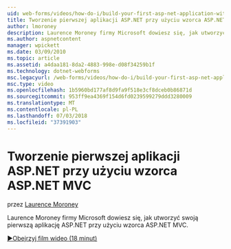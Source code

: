 ```yaml
---
uid: web-forms/videos/how-do-i/build-your-first-asp-net-application-with-asp-net-mvc
title: Tworzenie pierwszej aplikacji ASP.NET przy użyciu wzorca ASP.NET MVC | Dokumentacja firmy Microsoft
author: lmoroney
description: Laurence Moroney firmy Microsoft dowiesz się, jak utworzyć swoją pierwszą aplikację ASP.NET przy użyciu wzorca ASP.NET MVC.
ms.author: aspnetcontent
manager: wpickett
ms.date: 03/09/2010
ms.topic: article
ms.assetid: a4daa181-8da2-4883-998e-d08f34259b1f
ms.technology: dotnet-webforms
msc.legacyurl: /web-forms/videos/how-do-i/build-your-first-asp-net-application-with-asp-net-mvc
msc.type: video
ms.openlocfilehash: 1b5960bd177af8d9fa9f518e3cf8dceb0b86871d
ms.sourcegitcommit: 953ff9ea4369f154d6fd0239599279ddd3280009
ms.translationtype: MT
ms.contentlocale: pl-PL
ms.lasthandoff: 07/03/2018
ms.locfileid: "37391903"
---
```

<a name="build-your-first-aspnet-application-with-aspnet-mvc"></a>Tworzenie pierwszej aplikacji ASP.NET przy użyciu wzorca ASP.NET MVC
====================
przez [Laurence Moroney](https://github.com/lmoroney)

Laurence Moroney firmy Microsoft dowiesz się, jak utworzyć swoją pierwszą aplikację ASP.NET przy użyciu wzorca ASP.NET MVC.

[&#9654;Obejrzyj film wideo (18 minut)](https://channel9.msdn.com/Blogs/ASP-NET-Site-Videos/build-your-first-asp-net-application-with-asp-net-mvc)
